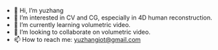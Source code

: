 - 👋 Hi, I’m yuzhang
- 👀 I’m interested in CV and CG, especially in 4D human reconstruction.
- 🌱 I’m currently learning volumetric video.
- 💞️ I’m looking to collaborate on volumetric video.
- 📫 How to reach me: yuzhangiot@gmail.com

<!---
yuzhangiot/yuzhangiot is a ✨ special ✨ repository because its `README.md` (this file) appears on your GitHub profile.
You can click the Preview link to take a look at your changes.
--->
